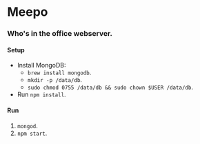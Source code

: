 # Meepo

### Who's in the office webserver.

#### Setup

- Install MongoDB:
  - `brew install mongodb`.
  - `mkdir -p /data/db`.
  - `sudo chmod 0755 /data/db && sudo chown $USER /data/db`.
- Run `npm install`.

#### Run

1. `mongod`.
2. `npm start`.
